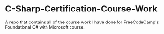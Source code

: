 # C-Sharp-Certification-Course-Work
A repo that contains all of the course work I have done for  FreeCodeCamp's Foundational C# with Microsoft course. 
